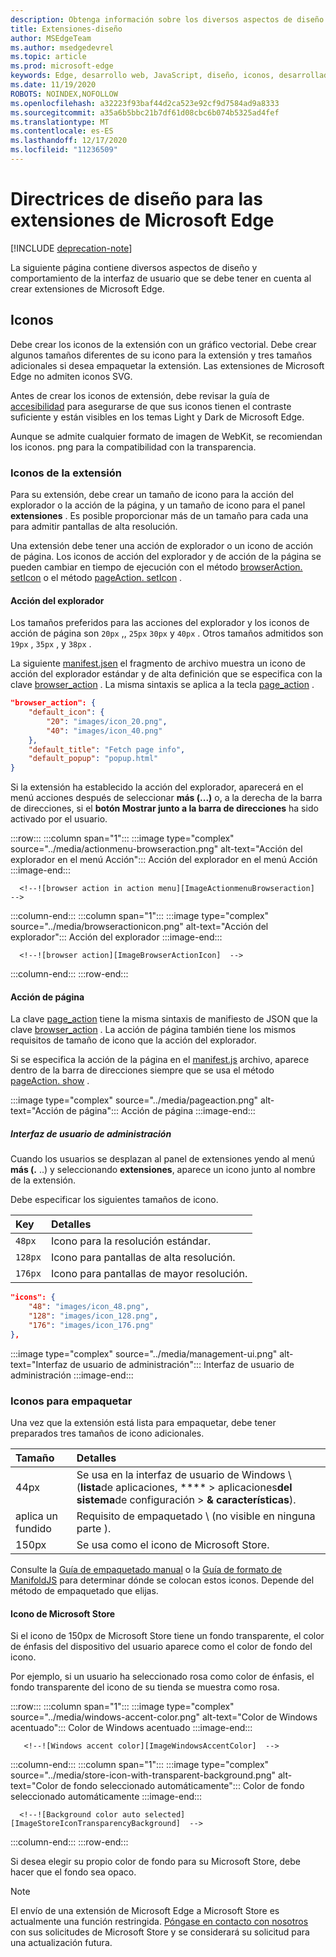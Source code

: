 ```yaml
---
description: Obtenga información sobre los diversos aspectos de diseño y comportamiento de la interfaz de usuario que hay que tener en cuenta al crear extensiones de Microsoft Edge.
title: Extensiones-diseño
author: MSEdgeTeam
ms.author: msedgedevrel
ms.topic: article
ms.prod: microsoft-edge
keywords: Edge, desarrollo web, JavaScript, diseño, iconos, desarrollador
ms.date: 11/19/2020
ROBOTS: NOINDEX,NOFOLLOW
ms.openlocfilehash: a32223f93baf44d2ca523e92cf9d7584ad9a8333
ms.sourcegitcommit: a35a6b5bbc21b7df61d08cbc6b074b5325ad4fef
ms.translationtype: MT
ms.contentlocale: es-ES
ms.lasthandoff: 12/17/2020
ms.locfileid: "11236509"
---
```

# Directrices de diseño para las extensiones de Microsoft Edge  

[!INCLUDE [deprecation-note](../includes/deprecation-note.md)]  

La siguiente página contiene diversos aspectos de diseño y comportamiento de la interfaz de usuario que se debe tener en cuenta al crear extensiones de Microsoft Edge.  

## Iconos  

Debe crear los iconos de la extensión con un gráfico vectorial.  Debe crear algunos tamaños diferentes de su icono para la extensión y tres tamaños adicionales si desea empaquetar la extensión.  Las extensiones de Microsoft Edge no admiten iconos SVG.  

Antes de crear los iconos de extensión, debe revisar la guía de [accesibilidad][ExtensionsGuidesAccessibility] para asegurarse de que sus iconos tienen el contraste suficiente y están visibles en los temas Light y Dark de Microsoft Edge.  

Aunque se admite cualquier formato de imagen de WebKit, se recomiendan los iconos. png para la compatibilidad con la transparencia.  

### Iconos de la extensión  

Para su extensión, debe crear un tamaño de icono para la acción del explorador o la acción de la página, y un tamaño de icono para el panel **extensiones** .  Es posible proporcionar más de un tamaño para cada una para admitir pantallas de alta resolución.  

Una extensión debe tener una acción de explorador o un icono de acción de página.  Los iconos de acción del explorador y de acción de la página se pueden cambiar en tiempo de ejecución con el método [browserAction. setIcon][MSDApiBrowseractionSeticon] o el método [pageAction. setIcon][MDNApiPageactionSeticon] .  

#### Acción del explorador  

Los tamaños preferidos para las acciones del explorador y los iconos de acción de página son `20px` ,, `25px` `30px` y `40px` .  Otros tamaños admitidos son `19px` , `35px` , y `38px` .  

La siguiente [manifest.jsen][ExtensionsApisupportManifestkeys] el fragmento de archivo muestra un icono de acción del explorador estándar y de alta definición que se especifica con la clave [browser_action][MDNManifestjsonBrowserAction] .  La misma sintaxis se aplica a la tecla [page_action][MDNManifestjsonPageAction] .  

```json
"browser_action": {
    "default_icon": {
        "20": "images/icon_20.png",
        "40": "images/icon_40.png"
    },
    "default_title": "Fetch page info",
    "default_popup": "popup.html"
}
```  

Si la extensión ha establecido la acción del explorador, aparecerá en el menú acciones después de seleccionar **más (...)** o, a la derecha de la barra de direcciones, si el **botón Mostrar junto a la barra de direcciones** ha sido activado por el usuario.  

:::row:::
   :::column span="1":::
      :::image type="complex" source="../media/actionmenu-browseraction.png" alt-text="Acción del explorador en el menú Acción":::
         Acción del explorador en el menú Acción :::image-end:::
      
      <!--![browser action in action menu][ImageActionmenuBrowseraction]  -->  
   :::column-end:::
   :::column span="1":::
      :::image type="complex" source="../media/browseractionicon.png" alt-text="Acción del explorador":::
         Acción del explorador :::image-end:::
      
      <!--![browser action][ImageBrowserActionIcon]  -->  
   :::column-end:::
:::row-end:::

#### Acción de página  

La clave [page_action][MDNManifestjsonPageAction] tiene la misma sintaxis de manifiesto de JSON que la clave [browser_action][MDNManifestjsonBrowserAction] .  La acción de página también tiene los mismos requisitos de tamaño de icono que la acción del explorador.  

Si se especifica la acción de la página en el [manifest.js][ExtensionsApisupportManifestkeys] archivo, aparece dentro de la barra de direcciones siempre que se usa el método [pageAction. show][MDNApiPageactionShow] .  

:::image type="complex" source="../media/pageaction.png" alt-text="Acción de página":::
   Acción de página
:::image-end:::

<!--![page action][ImagePageaction]  -->  

##### Interfaz de usuario de administración  

Cuando los usuarios se desplazan al panel de extensiones yendo al menú **más (.** ..) y seleccionando **extensiones**, aparece un icono junto al nombre de la extensión.  

Debe especificar los siguientes tamaños de icono.  

| Key | Detalles |  
|:--- |:--- |  
| `48px` | Icono para la resolución estándar. |  
| `128px` | Icono para pantallas de alta resolución. |  
| `176px` | Icono para pantallas de mayor resolución. |  


```json
"icons": {
    "48": "images/icon_48.png",
    "128": "images/icon_128.png",
    "176": "images/icon_176.png"
},
```  

:::image type="complex" source="../media/management-ui.png" alt-text="Interfaz de usuario de administración":::
   Interfaz de usuario de administración
:::image-end:::

<!--![management UI][ImageManagementUi]  -->  

### Iconos para empaquetar  

Una vez que la extensión está lista para empaquetar, debe tener preparados tres tamaños de icono adicionales.  

| Tamaño | Detalles |  
|:--- |:--- |  
| 44px | Se usa en la interfaz de usuario de Windows \ (**lista**de aplicaciones, ****  \>  aplicaciones**del sistema**de configuración  \>  **& características**\). |  
| aplica un fundido | Requisito de empaquetado \ (no visible en ninguna parte \). |  
| 150px | Se usa como el icono de Microsoft Store. |  


Consulte la [Guía de empaquetado manual][ExtensionsGuidesPackagingCreatingTestingPackagesAssetsFolder] o la [Guía de formato de ManifoldJS][ExtensionsGuidesPackagingUsingManifoldjsPackagePackagingManifoldjs] para determinar dónde se colocan estos iconos.  Depende del método de empaquetado que elijas.  

#### Icono de Microsoft Store  

Si el icono de 150px de Microsoft Store tiene un fondo transparente, el color de énfasis del dispositivo del usuario aparece como el color de fondo del icono.  

Por ejemplo, si un usuario ha seleccionado rosa como color de énfasis, el fondo transparente del icono de su tienda se muestra como rosa.  

:::row:::
   :::column span="1":::
       :::image type="complex" source="../media/windows-accent-color.png" alt-text="Color de Windows acentuado":::
          Color de Windows acentuado :::image-end:::
       
       <!--![Windows accent color][ImageWindowsAccentColor]  -->  
   :::column-end:::
   :::column span="1":::
      :::image type="complex" source="../media/store-icon-with-transparent-background.png" alt-text="Color de fondo seleccionado automáticamente":::
         Color de fondo seleccionado automáticamente :::image-end:::
      
      <!--![Background color auto selected][ImageStoreIconTransparencyBackground]  -->  
   :::column-end:::
:::row-end:::

Si desea elegir su propio color de fondo para su Microsoft Store, debe hacer que el fondo sea opaco.  

> [!NOTE]
> El envío de una extensión de Microsoft Edge a Microsoft Store es actualmente una función restringida.  [Póngase en contacto con nosotros][AkaExtensionRequest] con sus solicitudes de Microsoft Store y se considerará su solicitud para una actualización futura.  

<!-- image links -->  

<!--[ImageActionmenuBrowseraction]: ../media/actionmenu-browseraction.png "browser action in action menu"  -->  
<!--[ImageBrowserActionIcon]: ../media/browseractionicon.png "browser action"  -->  
<!--[ImagePageaction]: ../media/pageaction.png "page action"  -->  
<!--[ImageManagementUi]: ../media/management-ui.png "management UI"  -->  
<!--[ImageWindowsAccentColor]: ../media/windows-accent-color.png "Windows accent color"  -->  
<!--[ImageStoreIconTransparencyBackground]: ../media/store-icon-with-transparent-background.png "Background color auto selected"  -->  

<!-- links -->  

[ExtensionsGuidesAccessibility]: ./accessibility.md "Accesibilidad | Microsoft docs"  
[ExtensionsGuidesPackagingCreatingTestingPackagesAssetsFolder]: ./packaging/creating-and-testing-extension-packages.md#assets-folder "Carpeta activos: crear y probar un paquete AppX de extensión de Microsoft Edge | Microsoft docs"  
[ExtensionsGuidesPackagingUsingManifoldjsPackagePackagingManifoldjs]: ./packaging/using-manifoldjs-to-package-extensions.md#packaging-with-manifoldjs "Empaquetado con ManifoldJS: uso de ManifoldJS para crear paquetes AppX de extensión | Microsoft docs"  

[ExtensionsApisupportManifestkeys]: ../API-support/supported-manifest-keys.md "Claves de manifiesto admitidas | Microsoft docs"  

[AkaExtensionRequest]: https://aka.ms/extension-request "Comunicarse con nosotros"  

[MSDApiBrowseractionSeticon]: https://developer.mozilla.org/Add-ons/WebExtensions/API/browserAction/setIcon "browserAction. setIcon ()-API | MDN"  
[MDNApiPageactionSeticon]: https://developer.mozilla.org/Add-ons/WebExtensions/API/pageAction/setIcon "pageAction. setIcon ()-API | MDN"  
[MDNApiPageactionShow]: https://developer.mozilla.org/Add-ons/WebExtensions/API/pageAction/show "pageAction. Show ()-API | MDN"  
[MDNManifestjsonBrowserAction]: https://developer.mozilla.org/docs/Mozilla/Add-ons/WebExtensions/manifest.json/browser_action "browser_action manifest.jsen | MDN"  
[MDNManifestjsonPageAction]: https://developer.mozilla.org/docs/Mozilla/Add-ons/WebExtensions/manifest.json/page_action "page_action manifest.jsen | MDN"  
